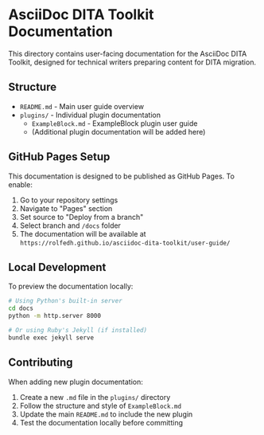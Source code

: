 # AsciiDoc DITA Toolkit Documentation

This directory contains user-facing documentation for the AsciiDoc DITA Toolkit, designed for technical writers preparing content for DITA migration.

## Structure

- `README.md` - Main user guide overview
- `plugins/` - Individual plugin documentation
  - `ExampleBlock.md` - ExampleBlock plugin user guide
  - (Additional plugin documentation will be added here)

## GitHub Pages Setup

This documentation is designed to be published as GitHub Pages. To enable:

1. Go to your repository settings
2. Navigate to "Pages" section
3. Set source to "Deploy from a branch"
4. Select branch and `/docs` folder
5. The documentation will be available at `https://rolfedh.github.io/asciidoc-dita-toolkit/user-guide/`

## Local Development

To preview the documentation locally:

```bash
# Using Python's built-in server
cd docs
python -m http.server 8000

# Or using Ruby's Jekyll (if installed)
bundle exec jekyll serve
```

## Contributing

When adding new plugin documentation:

1. Create a new `.md` file in the `plugins/` directory
2. Follow the structure and style of `ExampleBlock.md`
3. Update the main `README.md` to include the new plugin
4. Test the documentation locally before committing
